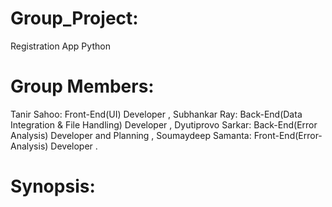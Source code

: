 # Group_Project:
Registration App Python 

# Group Members:
Tanir Sahoo:        Front-End(UI) Developer ,
Subhankar Ray:      Back-End(Data Integration & File Handling) Developer ,
Dyutiprovo Sarkar:     Back-End(Error Analysis) Developer and Planning ,
Soumaydeep Samanta: Front-End(Error-Analysis) Developer .

# Synopsis:
